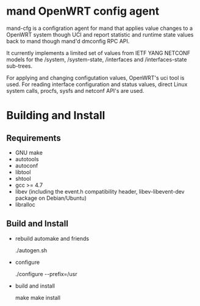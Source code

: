 # mand OpenWRT config agent

mand-cfg is a configration agent for mand that applies value changes to a OpenWRT
system though UCI and report statistic and runtime state values back to mand
though mand'd dmconfig RPC API.

It currently implements a limited set of values from IETF YANG NETCONF models for
the /system, /system-state, /interfaces and /interfaces-state sub-trees.

For applying and changing configutation values, OpenWRT's uci tool is used. For
reading interface configuration and status values, direct Linux system calls, procfs,
sysfs and netconf API's are used.

# Building and Install

## Requirements

- GNU make
- autotools
- autoconf
- libtool
- shtool
- gcc >= 4.7
- libev (including the event.h compatibility header, libev-libevent-dev package on Debian/Ubuntu)
- libralloc

## Build and Install

* rebuild automake and friends

	./autogen.sh

* configure

	./configure --prefix=/usr

* build and install

	make
	make install
